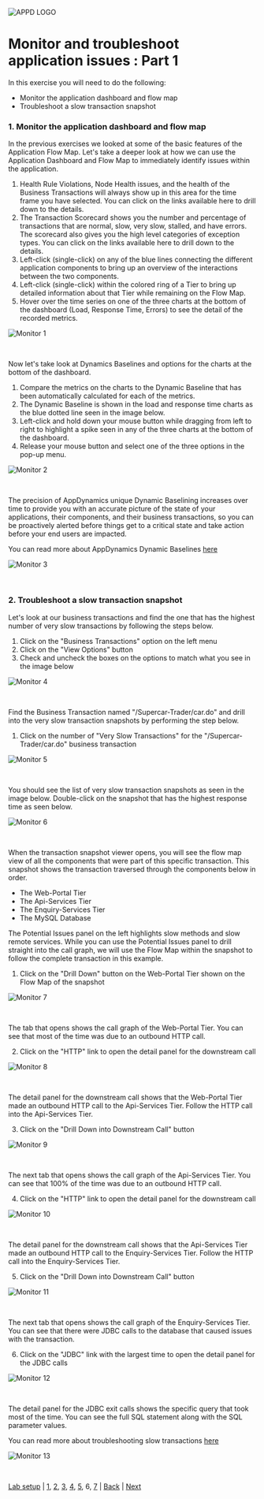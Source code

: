 ![APPD LOGO](./assets/images/appd-logo.png)
# Monitor and troubleshoot application issues : Part 1

In this exercise you will need to do the following:
- Monitor the application dashboard and flow map
- Troubleshoot a slow transaction snapshot


### **1.** Monitor the application dashboard and flow map

In the previous exercises we looked at some of the basic features of the Application Flow Map.  Let's take a deeper look at how we can use the Application Dashboard and Flow Map to immediately identify issues within the application.

1. Health Rule Violations, Node Health issues, and the health of the Business Transactions will always show up in this area for the time frame you have selected.  You can click on the links available here to drill down to the details.
2. The Transaction Scorecard shows you the number and percentage of transactions that are normal, slow, very slow, stalled, and have errors.  The scorecard also gives you the high level categories of exception types.  You can click on the links available here to drill down to the details.
3. Left-click (single-click) on any of the blue lines connecting the different application components to bring up an overview of the interactions between the two components.  
4. Left-click (single-click) within the colored ring of a Tier to bring up detailed information about that Tier while remaining on the Flow Map.
5. Hover over the time series on one of the three charts at the bottom of the dashboard (Load, Response Time, Errors) to see the detail of the recorded metrics.

![Monitor 1](./assets/images/06-monitor-troubleshoot-01.png)

<br>

Now let's take look at Dynamics Baselines and options for the charts at the bottom of the dashboard.
<br>
1. Compare the metrics on the charts to the Dynamic Baseline that has been automatically calculated for each of the metrics.
2. The Dynamic Baseline is shown in the load and response time charts as the blue dotted line seen in the image below. 
3. Left-click and hold down your mouse button while dragging from left to right to highlight a spike seen in any of the three charts at the bottom of the dashboard.  
4. Release your mouse button and select one of the three options in the pop-up menu.
   
![Monitor 2](./assets/images/06-monitor-troubleshoot-02.png)

<br>

The precision of AppDynamics unique Dynamic Baselining increases over time to provide you with an accurate picture of the state of your applications, their components, and their business transactions, so you can be proactively alerted before things get to a critical state and take action before your end users are impacted.

You can read more about AppDynamics Dynamic Baselines [here](https://docs.appdynamics.com/display/latest/Dynamic+Baselines)

![Monitor 3](./assets/images/06-monitor-troubleshoot-03.png)

<br>

### **2.** Troubleshoot a slow transaction snapshot

Let's look at our business transactions and find the one that has the highest number of very slow transactions by following the steps below.

1. Click on the "Business Transactions" option on the left menu
2. Click on the "View Options" button
3. Check and uncheck the boxes on the options to match what you see in the image below

![Monitor 4](./assets/images/06-monitor-troubleshoot-04.png)

<br>

Find the Business Transaction named "/Supercar-Trader/car.do" and drill into the very slow transaction snapshots by performing the step below.

1. Click on the number of "Very Slow Transactions" for the "/Supercar-Trader/car.do" business transaction

![Monitor 5](./assets/images/06-monitor-troubleshoot-05.png)

<br>

You should see the list of very slow transaction snapshots as seen in the image below.  Double-click on the snapshot that has the highest response time as seen below.

![Monitor 6](./assets/images/06-monitor-troubleshoot-06.png)

<br>

When the transaction snapshot viewer opens, you will see the flow map view of all the components that were part of this specific transaction.  This snapshot shows the transaction traversed through the components below in order.

- The Web-Portal Tier
- The Api-Services Tier
- The Enquiry-Services Tier
- The MySQL Database

The Potential Issues panel on the left highlights slow methods and slow remote services. While you can use the Potential Issues panel to drill straight into the call graph, we will use the Flow Map within the snapshot to follow the complete transaction in this example.

1. Click on the "Drill Down" button on the Web-Portal Tier shown on the Flow Map of the snapshot

![Monitor 7](./assets/images/06-monitor-troubleshoot-07.png)

<br>

The tab that opens shows the call graph of the Web-Portal Tier.  You can see that most of the time was due to an outbound HTTP call.

2. Click on the "HTTP" link to open the detail panel for the downstream call

![Monitor 8](./assets/images/06-monitor-troubleshoot-08.png)

<br>

The detail panel for the downstream call shows that the Web-Portal Tier made an outbound HTTP call to the Api-Services Tier.  Follow the HTTP call into the Api-Services Tier.

3. Click on the "Drill Down into Downstream Call" button


![Monitor 9](./assets/images/06-monitor-troubleshoot-09.png)

<br>

The next tab that opens shows the call graph of the Api-Services Tier.  You can see that 100% of the time was due to an outbound HTTP call.

4. Click on the "HTTP" link to open the detail panel for the downstream call
   
![Monitor 10](./assets/images/06-monitor-troubleshoot-10.png)

<br>

The detail panel for the downstream call shows that the Api-Services Tier made an outbound HTTP call to the Enquiry-Services Tier.  Follow the HTTP call into the Enquiry-Services Tier.

5. Click on the "Drill Down into Downstream Call" button

![Monitor 11](./assets/images/06-monitor-troubleshoot-11.png)

<br>

The next tab that opens shows the call graph of the Enquiry-Services Tier.  You can see that there were JDBC calls to the database that caused issues with the transaction.

6. Click on the "JDBC" link with the largest time to open the detail panel for the JDBC calls
   
![Monitor 12](./assets/images/06-monitor-troubleshoot-12.png)

<br>

The detail panel for the JDBC exit calls shows the specific query that took most of the time.  You can see the full SQL statement along with the SQL parameter values.

You can read more about troubleshooting slow transactions [here](https://docs.appdynamics.com/display/latest/Slow+Response+Times)

![Monitor 13](./assets/images/06-monitor-troubleshoot-13.png)

<br>

[Lab setup](../appd-vm-setup-101/lab-exercise-01.md) | [1](lab-exercise-01.md), [2](lab-exercise-02.md), [3](lab-exercise-03.md), [4](lab-exercise-04.md), [5](lab-exercise-05.md), 6, [7](lab-exercise-07.md) | [Back](lab-exercise-05.md) | [Next](lab-exercise-07.md)    

